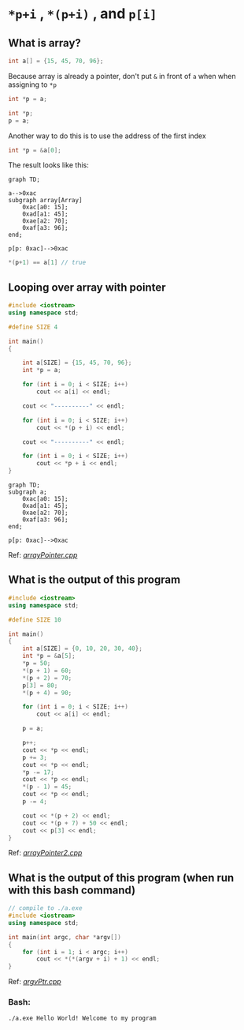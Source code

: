 # `*p+i` , `*(p+i)` , and `p[i]`

## What is array?

```cpp
int a[] = {15, 45, 70, 96};
```

Because array is already a pointer, don't put `&` in front of `a` when when assigning to `*p`

```cpp
int *p = a;
```

```cpp
int *p;
p = a;
```

Another way to do this is to use the address of the first index

```cpp
int *p = &a[0];
```

The result looks like this:

```mermaid
graph TD;

a-->0xac
subgraph array[Array]
    0xac[a0: 15];
    0xad[a1: 45];
    0xae[a2: 70];
    0xaf[a3: 96];
end;

p[p: 0xac]-->0xac

```

```cpp
*(p+1) == a[1] // true
```

## Looping over array with pointer

```cpp
#include <iostream>
using namespace std;

#define SIZE 4

int main()
{

    int a[SIZE] = {15, 45, 70, 96};
    int *p = a;

    for (int i = 0; i < SIZE; i++)
        cout << a[i] << endl;

    cout << "----------" << endl;

    for (int i = 0; i < SIZE; i++)
        cout << *(p + i) << endl;

    cout << "----------" << endl;

    for (int i = 0; i < SIZE; i++)
        cout << *p + i << endl;
}
```

```mermaid
graph TD;
subgraph a;
    0xac[a0: 15];
    0xad[a1: 45];
    0xae[a2: 70];
    0xaf[a3: 96];
end;

p[p: 0xac]-->0xac

```

Ref: _[arrayPointer.cpp](./Code/arrayPointer.cpp)_

## What is the output of this program

```cpp
#include <iostream>
using namespace std;

#define SIZE 10

int main()
{
    int a[SIZE] = {0, 10, 20, 30, 40};
    int *p = &a[5];
    *p = 50;
    *(p + 1) = 60;
    *(p + 2) = 70;
    p[3] = 80;
    *(p + 4) = 90;

    for (int i = 0; i < SIZE; i++)
        cout << a[i] << endl;

    p = a;

    p++;
    cout << *p << endl;
    p += 3;
    cout << *p << endl;
    *p -= 17;
    cout << *p << endl;
    *(p - 1) = 45;
    cout << *p << endl;
    p -= 4;

    cout << *(p + 2) << endl;
    cout << *(p + 7) + 50 << endl;
    cout << p[3] << endl;
}
```

Ref: _[arrayPointer2.cpp](./Code/arrayPointer2.cpp)_

## What is the output of this program (when run with this bash command)

```cpp
// compile to ./a.exe
#include <iostream>
using namespace std;

int main(int argc, char *argv[])
{
    for (int i = 1; i < argc; i++)
        cout << *(*(argv + i) + 1) << endl;
}
```

Ref: _[argvPtr.cpp](./Code/argvPtr.cpp)_

### Bash:

```bash
./a.exe Hello World! Welcome to my program
```
